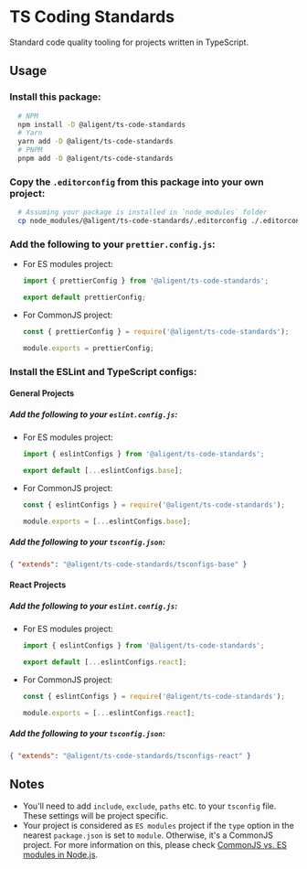 # TS Coding Standards

Standard code quality tooling for projects written in TypeScript.

## Usage

### Install this package:

```bash
  # NPM
  npm install -D @aligent/ts-code-standards
  # Yarn
  yarn add -D @aligent/ts-code-standards
  # PNPM
  pnpm add -D @aligent/ts-code-standards
```

### Copy the `.editorconfig` from this package into your own project:

```bash
  # Assuming your package is installed in `node_modules` folder
  cp node_modules/@aligent/ts-code-standards/.editorconfig ./.editorconfig
```

### Add the following to your `prettier.config.js`:

- For ES modules project:

  ```javascript
  import { prettierConfig } from '@aligent/ts-code-standards';

  export default prettierConfig;
  ```

- For CommonJS project:

  ```javascript
  const { prettierConfig } = require('@aligent/ts-code-standards');

  module.exports = prettierConfig;
  ```

### Install the ESLint and TypeScript configs:

#### General Projects

##### Add the following to your `eslint.config.js`:

- For ES modules project:

  ```javascript
  import { eslintConfigs } from '@aligent/ts-code-standards';

  export default [...eslintConfigs.base];
  ```

- For CommonJS project:

  ```javascript
  const { eslintConfigs } = require('@aligent/ts-code-standards');

  module.exports = [...eslintConfigs.base];
  ```

##### Add the following to your `tsconfig.json`:

```json
{ "extends": "@aligent/ts-code-standards/tsconfigs-base" }
```

#### React Projects

##### Add the following to your `eslint.config.js`:

- For ES modules project:

  ```javascript
  import { eslintConfigs } from '@aligent/ts-code-standards';

  export default [...eslintConfigs.react];
  ```

- For CommonJS project:

  ```javascript
  const { eslintConfigs } = require('@aligent/ts-code-standards');

  module.exports = [...eslintConfigs.react];
  ```

##### Add the following to your `tsconfig.json`:

```json
{ "extends": "@aligent/ts-code-standards/tsconfigs-react" }
```

## Notes

- You'll need to add `include`, `exclude`, `paths` etc. to your `tsconfig` file. These settings will be project specific.
- Your project is considered as `ES modules` project if the `type` option in the nearest `package.json` is set to `module`. Otherwise, it's a CommonJS project. For more information on this, please check [CommonJS vs. ES modules in Node.js](https://blog.logrocket.com/commonjs-vs-es-modules-node-js/).
